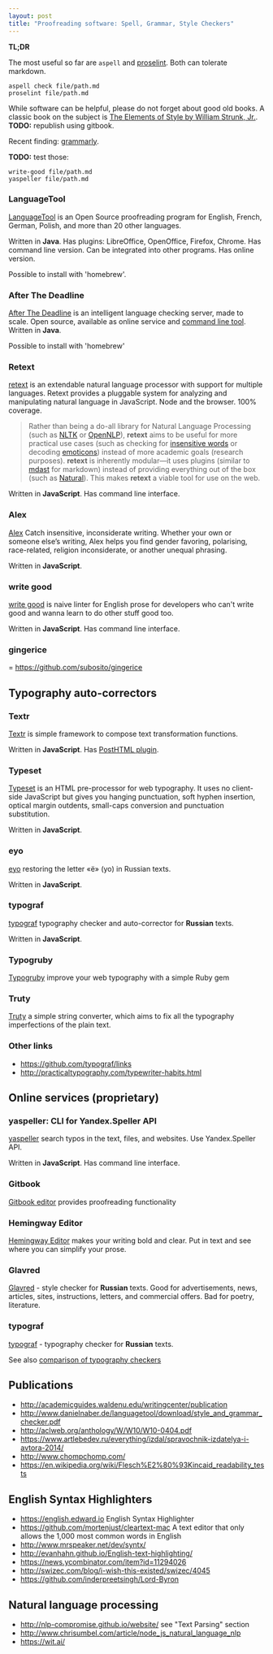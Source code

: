 ```yaml
---
layout: post
title: "Proofreading software: Spell, Grammar, Style Checkers"
---
```


**TL;DR**

The most useful so far are `aspell` and [proselint](http://proselint.com/). Both can tolerate markdown.

```
aspell check file/path.md
proselint file/path.md
```

While software can be helpful, please do not forget about good old books. A classic book on the subject is [The Elements of Style by William Strunk, Jr.](https://www.gutenberg.org/files/37134/37134-h/37134-h.htm). **TODO:** republish using gitbook.

Recent finding: [grammarly](https://app.grammarly.com/).


**TODO:** test those:

```
write-good file/path.md
yaspeller file/path.md
```

### LanguageTool

[LanguageTool](https://languagetool.org/) is an Open Source proof­reading program for English, French, German, Polish, and more than 20 other languages.

Written in **Java**. Has plugins: LibreOffice, OpenOffice, Firefox, Chrome. Has command line version. Can be integrated into other programs. Has online version.

Possible to install with 'homebrew'.

### After The Deadline

[After The Deadline](http://open.afterthedeadline.com/) is an intelligent language checking server, made to scale. Open source, available as online service and [command line tool](https://github.com/lpenz/atdtool). Written in **Java**.

Possible to install with 'homebrew'

### Retext

[retext](https://github.com/wooorm/retext) is an extendable natural language processor with support for multiple languages. Retext provides a pluggable system for analyzing and manipulating natural language in JavaScript. Node and the browser. 100% coverage.

> Rather than being a do-all library for Natural Language Processing (such as
> [NLTK](http://www.nltk.org) or [OpenNLP](https://opennlp.apache.org)),
> **retext** aims to be useful for more practical use cases (such as checking
> for [insensitive words](https://github.com/wooorm/alex) or decoding
> [emoticons](https://github.com/wooorm/retext-emoji)) instead of more academic
> goals (research purposes).
> **retext** is inherently modular—it uses plugins (similar to
> [mdast](https://github.com/wooorm/mdast/) for markdown) instead of providing
> everything out of the box (such as
> [Natural](https://github.com/NaturalNode/natural)). This makes **retext** a
> viable tool for use on the web.

Written in **JavaScript**. Has command line interface.

### Alex

[Alex](http://alexjs.com/) Catch insensitive, inconsiderate writing.
Whether your own or someone else’s writing, Alex helps you find gender favoring, polarising, race-related, religion inconsiderate, or another unequal phrasing.

Written in **JavaScript**.

### write good

[write good](https://github.com/btford/write-good) is naive linter for English prose for developers who can't write good and wanna learn to do other stuff good too.

Written in **JavaScript**. Has command line interface.

### gingerice

= https://github.com/subosito/gingerice

## Typography auto-correctors

### Textr

[Textr](https://github.com/A/textr) is simple framework to compose text transformation functions.

Written in **JavaScript**. Has [PostHTML plugin](https://www.npmjs.com/package/posthtml-textr).

### Typeset

[Typeset](https://github.com/davidmerfield/typeset) is an HTML pre-proces­sor for web ty­pog­ra­phy. It uses no client-side JavaScript but gives you hang­ing punc­tu­a­tion, soft hy­phen in­ser­tion, op­ti­cal mar­gin out­dents, small-caps con­ver­sion and punctuation substitution.

Written in **JavaScript**.

### eyo

[eyo](https://github.com/hcodes/eyo) restoring the letter «ё» (yo) in Russian texts.

Written in **JavaScript**.

### typograf

[typograf](https://github.com/typograf/) typography checker and auto-corrector for **Russian** texts.

Written in **JavaScript**.

### Typogruby

[Typogruby](http://avdgaag.github.io/typogruby/) improve your web typography with a simple Ruby gem

### Truty

[Truty](https://github.com/mkj-is/Truty) a simple string converter, which aims to fix all the typography imperfections of the plain text.

### Other links

- https://github.com/typograf/links
- http://practicaltypography.com/typewriter-habits.html

## Online services (proprietary)

### yaspeller: CLI for Yandex.Speller API

[yaspeller](https://github.com/hcodes/yaspeller) search typos in the text, files, and websites. Use Yandex.Speller API.

Written in **JavaScript**. Has command line interface.

### Gitbook

[Gitbook editor](https://www.gitbook.com/editor) provides proofreading functionality

### Hemingway Editor

[Hemingway Editor](http://www.hemingwayapp.com/) makes your writing bold and clear. Put in text and see where you can simplify your prose.

### Glavred

[Glavred](https://glvrd.ru/) - style checker for **Russian** texts. Good for advertisements, news, articles, sites, instructions, letters, and commercial offers. Bad for poetry, literature.

### typograf

[typograf](http://www.typograf.ru/) - typography checker for **Russian** texts.

See also [comparison of typography checkers](http://www.typograf.ru/flog/)

## Publications

- http://academicguides.waldenu.edu/writingcenter/publication
- http://www.danielnaber.de/languagetool/download/style_and_grammar_checker.pdf
- http://aclweb.org/anthology/W/W10/W10-0404.pdf
- https://www.artlebedev.ru/everything/izdal/spravochnik-izdatelya-i-avtora-2014/
- http://www.chompchomp.com/
- https://en.wikipedia.org/wiki/Flesch%E2%80%93Kincaid_readability_tests

## English Syntax Highlighters

- https://english.edward.io English Syntax Highlighter
- https://github.com/mortenjust/cleartext-mac A text editor that only allows the 1,000 most common words in English
- http://www.mrspeaker.net/dev/syntx/
- http://evanhahn.github.io/English-text-highlighting/
- https://news.ycombinator.com/item?id=11294026
- http://swizec.com/blog/i-wish-this-existed/swizec/4045
- https://github.com/inderpreetsingh/Lord-Byron

## Natural language processing

- http://nlp-compromise.github.io/website/ see "Text Parsing" section
- http://www.chrisumbel.com/article/node_js_natural_language_nlp
- https://wit.ai/

